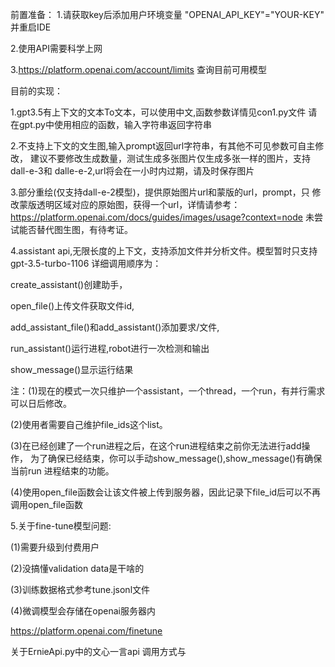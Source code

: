 前置准备：
1.请获取key后添加用户环境变量
"OPENAI_API_KEY"="YOUR-KEY"
并重启IDE

2.使用API需要科学上网

3.https://platform.openai.com/account/limits 查询目前可用模型

目前的实现：

1.gpt3.5有上下文的文本To文本，可以使用中文,函数参数详情见con1.py文件
请在gpt.py中使用相应的函数，输入字符串返回字符串

2.不支持上下文的文生图,输入prompt返回url字符串，有其他不可见参数可自主修改，
建议不要修改生成数量，测试生成多张图片仅生成多张一样的图片，支持dall-e-3和
dalle-e-2,url将会在一小时内过期，请及时保存图片

3.部分重绘(仅支持dall-e-2模型)，提供原始图片url和蒙版的url，prompt，只
修改蒙版透明区域对应的原始图，获得一个url，详情请参考：
https://platform.openai.com/docs/guides/images/usage?context=node
未尝试能否替代图生图，有待考证。

4.assistant api,无限长度的上下文，支持添加文件并分析文件。模型暂时只支持
gpt-3.5-turbo-1106
详细调用顺序为：

create_assistant()创建助手，

open_file()上传文件获取文件id,

add_assistant_file()和add_assistant()添加要求/文件,

run_assistant()运行进程,robot进行一次检测和输出

show_message()显示运行结果

注：(1)现在的模式一次只维护一个assistant，一个thread，一个run，有并行需求
可以日后修改。

(2)使用者需要自己维护file_ids这个list。

(3)在已经创建了一个run进程之后，在这个run进程结束之前你无法进行add操作，
为了确保已经结束，你可以手动show_message(),show_message()有确保当前run
进程结束的功能。

(4)使用open_file函数会让该文件被上传到服务器，因此记录下file_id后可以不再
调用open_file函数

5.关于fine-tune模型问题:

(1)需要升级到付费用户

(2)没搞懂validation data是干啥的

(3)训练数据格式参考tune.jsonl文件

(4)微调模型会存储在openai服务器内

https://platform.openai.com/finetune


关于ErnieApi.py中的文心一言api
调用方式与